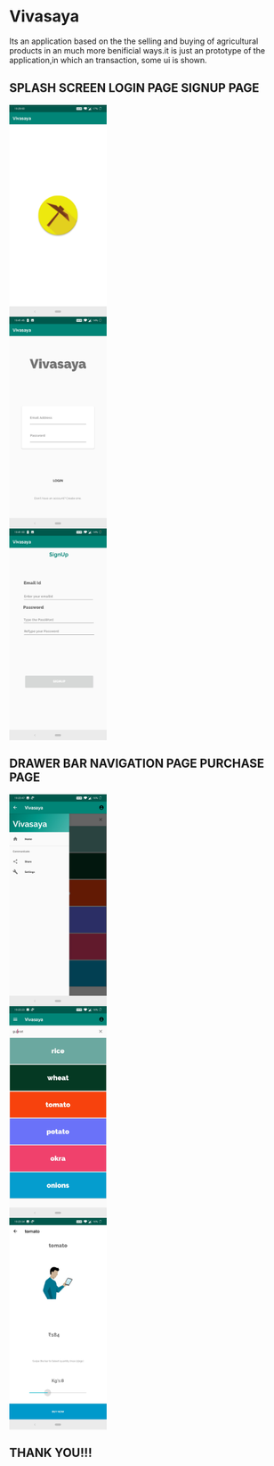 # Vivasaya
Its an application based on the the selling and buying of agricultural products in an much more benificial ways.it is just an prototype of the application,in which an transaction, some ui is shown. 

## SPLASH SCREEN      LOGIN PAGE      SIGNUP PAGE
<div style="display:grid">
<img src="./screenshots/splash.jpg" height="380px"/>
<img src="./screenshots/login.jpg" height="380px"/>
<img src="./screenshots/signup.jpg" height="380px"/>
  </div>


## DRAWER BAR        NAVIGATION PAGE   PURCHASE PAGE
<div style="display:grid">
<img src="./screenshots/drawer.jpg" height="380px"/>
<img src="./screenshots/navigation.jpg" height="380px"/>
<img src="./screenshots/purchase.jpg" height="380px"/>
</div>


## THANK YOU!!!

